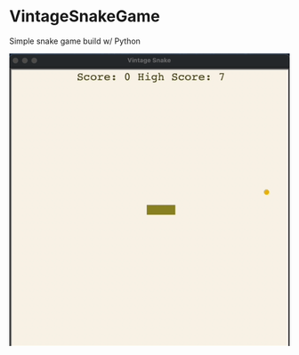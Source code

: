 # VintageSnakeGame
Simple snake game build w/ Python

![](https://github.com/Ahmet1Bilici/VintageSnakeGame/blob/main/vintageSnake_GIF.gif?raw=true)
